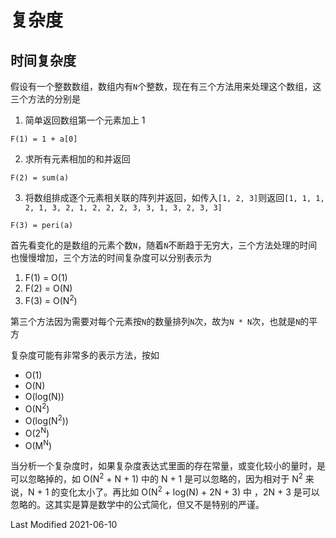 # 复杂度

## 时间复杂度

假设有一个整数数组，数组内有`N`个整数，现在有三个方法用来处理这个数组，这三个方法的分别是

1. 简单返回数组第一个元素加上 1

```
F(1) = 1 + a[0]
```

2. 求所有元素相加的和并返回

```
F(2) = sum(a)
```

3. 将数组排成逐个元素相关联的阵列并返回，如传入`[1, 2, 3]`则返回`[1, 1, 1, 2, 1, 3, 2, 1, 2, 2, 2, 3, 3, 1, 3, 2, 3, 3]`

```
F(3) = peri(a)
```

首先看变化的是数组的元素个数`N`，随着`N`不断趋于无穷大，三个方法处理的时间也慢慢增加，三个方法的时间复杂度可以分别表示为

1. F(1) = O(1)
2. F(2) = O(N)
3. F(3) = O(N<sup>2</sup>)

第三个方法因为需要对每个元素按`N`的数量排列`N`次，故为`N * N`次，也就是`N`的平方

复杂度可能有非常多的表示方法，按如

- O(1)
- O(N)
- O(log(N))
- O(N<sup>2</sup>)
- O(log(N<sup>2</sup>))
- O(2<sup>N</sup>)
- O(M<sup>N</sup>)

当分析一个复杂度时，如果复杂度表达式里面的存在常量，或变化较小的量时，是可以忽略掉的，如 O(N<sup>2</sup> + N + 1) 中的
N + 1 是可以忽略的，因为相对于 N<sup>2</sup> 来说，N + 1 的变化太小了。再比如 O(N<sup>2</sup> + log(N) + 2N + 3) 中
，2N + 3 是可以忽略的。这其实是算是数学中的公式简化，但又不是特别的严谨。

Last Modified 2021-06-10
